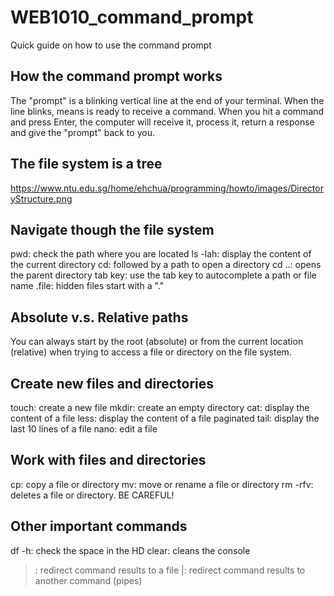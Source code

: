 # WEB1010_command_prompt
Quick guide on how to use the command prompt

## How the command prompt works
The "prompt" is a blinking vertical line at the end of your terminal. When the line blinks, means is ready to receive a command. When you hit a command and press Enter, the computer will receive it, process it, return a response and give the "prompt" back to you.

## The file system is a tree
https://www.ntu.edu.sg/home/ehchua/programming/howto/images/DirectoryStructure.png

## Navigate though the file system
pwd: check the path where you are located
ls -lah: display the content of the current directory
cd: followed by a path to open a directory
cd ..: opens the parent directory
tab key: use the tab key to autocomplete a path or file name
.file: hidden files start with a "."

## Absolute v.s. Relative paths
You can always start by the root (absolute) or from the current location (relative) when trying to access a file or directory on the file system.

## Create new files and directories
touch: create a new file
mkdir: create an empty directory
cat: display the content of a file
less: display the content of a file paginated
tail: display the last 10 lines of a file
nano: edit a file

## Work with files and directories
cp: copy a file or directory
mv: move or rename a file or directory
rm -rfv: deletes a file or directory. BE CAREFUL!

## Other important commands
df -h: check the space in the HD
clear: cleans the console
>: redirect command results to a file
|: redirect command results to another command (pipes)
